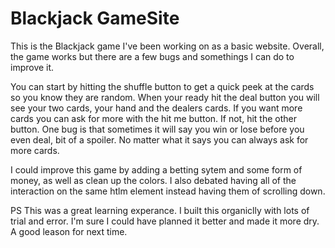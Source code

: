 Blackjack GameSite
==========

This is the Blackjack game I've been working on as a basic website.  Overall, the game works but there are a few bugs and somethings I can do to improve it.

You can start by hitting the shuffle button to get a quick peek at the cards so you know they are random.  When your ready hit the deal button you will see your two cards, your hand and the dealers cards.  If you want more cards you can ask for more with the hit me button.  If not, hit the other button.  One bug is that sometimes it will say you win or lose before you even deal, bit of a spoiler.  No matter what it says you can always ask for more cards.  

I could improve this game by adding a betting sytem and some form of money, as well as clean up the colors.  I also debated having all of the interaction on the same htlm element instead having them of scrolling down.

PS
This was a great learning experance.  I built this organiclly with lots of trial and error.  I'm sure I could have planned it better and made it more dry.  A good leason for next time.


